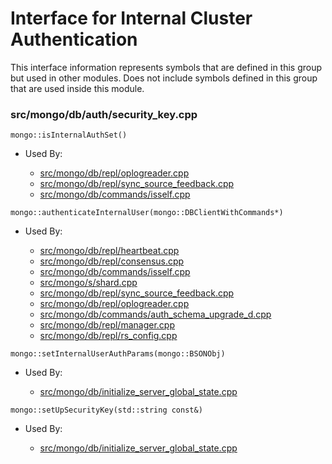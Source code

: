 
# Interface for Internal Cluster Authentication
This interface information represents symbols that are defined in this group but used in other modules.  Does not include symbols defined in this group that are used inside this module.

### src/mongo/db/auth/security\_key.cpp

<div></div>

    mongo::isInternalAuthSet()

- Used By:

    - [src/mongo/db/repl/oplogreader.cpp](../../../../replication/replication)
    - [src/mongo/db/repl/sync\_source\_feedback.cpp](../../../../replication/replication)
    - [src/mongo/db/commands/isself.cpp](../../../../queries/database\_commands)

<div></div>

    mongo::authenticateInternalUser(mongo::DBClientWithCommands*)

- Used By:

    - [src/mongo/db/repl/heartbeat.cpp](../../../../replication/replication)
    - [src/mongo/db/repl/consensus.cpp](../../../../replication/replication)
    - [src/mongo/db/commands/isself.cpp](../../../../queries/database\_commands)
    - [src/mongo/s/shard.cpp](../../../../sharding/sharding\_uncategorized)
    - [src/mongo/db/repl/sync\_source\_feedback.cpp](../../../../replication/replication)
    - [src/mongo/db/repl/oplogreader.cpp](../../../../replication/replication)
    - [src/mongo/db/commands/auth\_schema\_upgrade\_d.cpp](../../../../security/authorization)
    - [src/mongo/db/repl/manager.cpp](../../../../replication/replication)
    - [src/mongo/db/repl/rs\_config.cpp](../../../../replication/replication)

<div></div>

    mongo::setInternalUserAuthParams(mongo::BSONObj)

- Used By:

    - [src/mongo/db/initialize\_server\_global\_state.cpp](../../../../process\_management/startup\_initialization)

<div></div>

    mongo::setUpSecurityKey(std::string const&)

- Used By:

    - [src/mongo/db/initialize\_server\_global\_state.cpp](../../../../process\_management/startup\_initialization)
